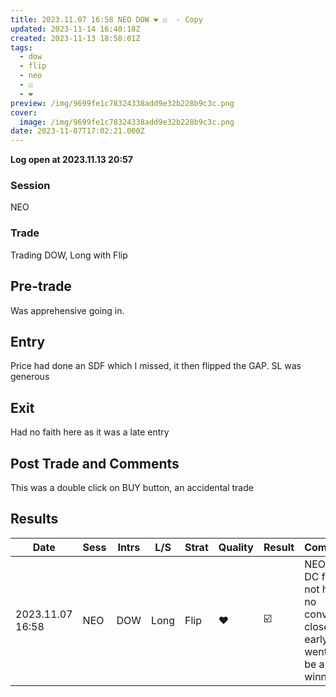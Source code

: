 ```yaml
---
title: 2023.11.07 16:58 NEO DOW ❤️ ☑️  - Copy
updated: 2023-11-14 16:40:18Z
created: 2023-11-13 18:58:01Z
tags:
  - dow
  - flip
  - neo
  - ☑️
  - ❤️
preview: /img/9699fe1c78324338add9e32b228b9c3c.png
cover:
  image: /img/9699fe1c78324338add9e32b228b9c3c.png
date: 2023-11-07T17:02:21.000Z
---
```



**Log open at 2023.11.13 20:57**
### Session
NEO
### Trade
Trading DOW, Long with Flip
## Pre-trade
Was apprehensive going in.
## Entry
Price had done an SDF which I missed, it then flipped the GAP. SL was generous
## Exit
Had no faith here as it was a late entry
## Post Trade and Comments
This was a double click on BUY button, an accidental trade
## Results

| Date | Sess | Intrs | L/S | Strat | Quality | Result | Comments | URL  | R | Risk% |
|--|--|--|--|--|--|--|--|--|--|--|
| 2023.11.07 16:58 | NEO | DOW | Long | Flip |❤️ | ☑️ | NEO and DC flip. Did not hold, no conviction, closed early. It went on to be a winner.  | https://www.mql5.com/en/charts/18493514/us30-cash-m1-ftmo-s-r | 1.60 | 0.5 |